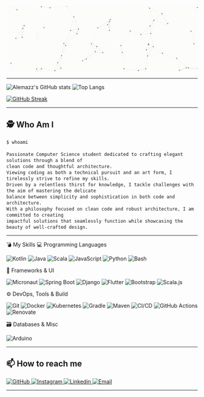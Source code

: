 <a href="https://alessandromazzoli.codes"><img src="https://github.com/alemazzo/alemazzo/blob/main/cutted.gif" alt="presentation"/></a>


<!--![image](https://github.com/alemazzo/alemazzo/blob/main/presentation.gif)-->

----

![Alemazz's GitHub stats](https://github-readme-stats.vercel.app/api?username=alemazzo&show_icons=true&theme=tokyonight)
![Top Langs](https://github-readme-stats.vercel.app/api/top-langs/?username=alemazzo&layout=compact&theme=tokyonight)

[![GitHub Streak](https://github-readme-streak-stats.herokuapp.com/?user=alemazzo&theme=tokyonight)](https://git.io/streak-stats)


<!--
![GitHub Activity Graph](https://github-readme-activity-graph.vercel.app/graph?username=alemazzo&theme=tokyo-night)
-->

----

## 🕵 Who Am I

```
$ whoami
  
Passionate Computer Science student dedicated to crafting elegant solutions through a blend of
clean code and thoughtful architecture.
Viewing coding as both a technical pursuit and an art form, I tirelessly strive to refine my skills.
Driven by a relentless thirst for knowledge, I tackle challenges with the aim of mastering the delicate
balance between simplicity and sophistication in both code and architecture.
With a philosophy focused on clean code and robust architecture, I am committed to creating
impactful solutions that seamlessly function while showcasing the beauty of well-crafted design.
```

---

💣 My Skills
💻 Programming Languages
<p> <img alt="Kotlin" src="https://img.shields.io/badge/Kotlin-7F52FF?style=for-the-badge&logo=kotlin&logoColor=white" /> <img alt="Java" src="https://img.shields.io/badge/Java-ED8B00?style=for-the-badge&logo=java&logoColor=white" /> <img alt="Scala" src="https://img.shields.io/badge/Scala-DC322F?style=for-the-badge&logo=scala&logoColor=white" /> <img alt="JavaScript" src="https://img.shields.io/badge/JavaScript-F7DF1E?style=for-the-badge&logo=javascript&logoColor=black" /> <img alt="Python" src="https://img.shields.io/badge/Python-3776AB?style=for-the-badge&logo=python&logoColor=white" /> <img alt="Bash" src="https://img.shields.io/badge/Bash-121011?style=for-the-badge&logo=gnu-bash&logoColor=white" /> </p>
🔮 Frameworks & UI
<p> <img alt="Micronaut" src="https://img.shields.io/badge/Micronaut-2E2E2E?style=for-the-badge&logo=micronaut&logoColor=white" /> <img alt="Spring Boot" src="https://img.shields.io/badge/Spring_Boot-6DB33F?style=for-the-badge&logo=springboot&logoColor=white" /> <img alt="Django" src="https://img.shields.io/badge/Django-092E20?style=for-the-badge&logo=django&logoColor=white" /> <img alt="Flutter" src="https://img.shields.io/badge/Flutter-02569B?style=for-the-badge&logo=flutter&logoColor=white" /> <img alt="Bootstrap" src="https://img.shields.io/badge/Bootstrap-7952B3?style=for-the-badge&logo=bootstrap&logoColor=white" /> <img alt="Scala.js" src="https://img.shields.io/badge/Scala.js-CB2C27?style=for-the-badge&logo=scala&logoColor=white" /> </p>
⚙️ DevOps, Tools & Build
<p> <img alt="Git" src="https://img.shields.io/badge/Git-F05032?style=for-the-badge&logo=git&logoColor=white" /> <img alt="Docker" src="https://img.shields.io/badge/Docker-2496ED?style=for-the-badge&logo=docker&logoColor=white" /> <img alt="Kubernetes" src="https://img.shields.io/badge/Kubernetes-326CE5?style=for-the-badge&logo=kubernetes&logoColor=white" /> <img alt="Gradle" src="https://img.shields.io/badge/Gradle-02303A?style=for-the-badge&logo=gradle&logoColor=white" /> <img alt="Maven" src="https://img.shields.io/badge/Maven-C71A36?style=for-the-badge&logo=apachemaven&logoColor=white" /> <img alt="CI/CD" src="https://img.shields.io/badge/CI/CD-AEC2D6?style=for-the-badge&logo=gitlab&logoColor=white" /> <img alt="GitHub Actions" src="https://img.shields.io/badge/GitHub_Actions-2088FF?style=for-the-badge&logo=githubactions&logoColor=white" /> <img alt="Renovate" src="https://img.shields.io/badge/Renovate-1A1F71?style=for-the-badge&logo=renovatebot&logoColor=white" /> </p>
🗃️ Databases & Misc
<p>  <img alt="Arduino" src="https://img.shields.io/badge/Arduino-00979D?style=for-the-badge&logo=arduino&logoColor=white" /> </p>


----

## 📫 How to reach me
<p>
  <a href="https://github.com/alemazzo">
    <img alt="GitHub" src="https://img.shields.io/badge/-Github-181717?style=for-the-badge&logo=github&logoColor=white" />
  </a> 
  <a href="https://www.instagram.com/alessandro.py/">
    <img alt="Instagram" src="https://img.shields.io/badge/-Instagram-E4405F?style=for-the-badge&logo=instagram&logoColor=white" />
  </a> 
  <a href="https://www.linkedin.com/in/alessandro-mazzoli/">
    <img alt="Linkedin" src="https://img.shields.io/badge/-Linkedin-0077B5?style=for-the-badge&logo=linkedin&logoColor=white" />
  </a> 
  <a href="mailto:developer.alessandro.mazzoli@gmail.com">
    <img alt="Email" src="https://img.shields.io/badge/-Email-D14836?style=for-the-badge&logo=gmail&logoColor=white" />
  </a>  
  
</p>

----
